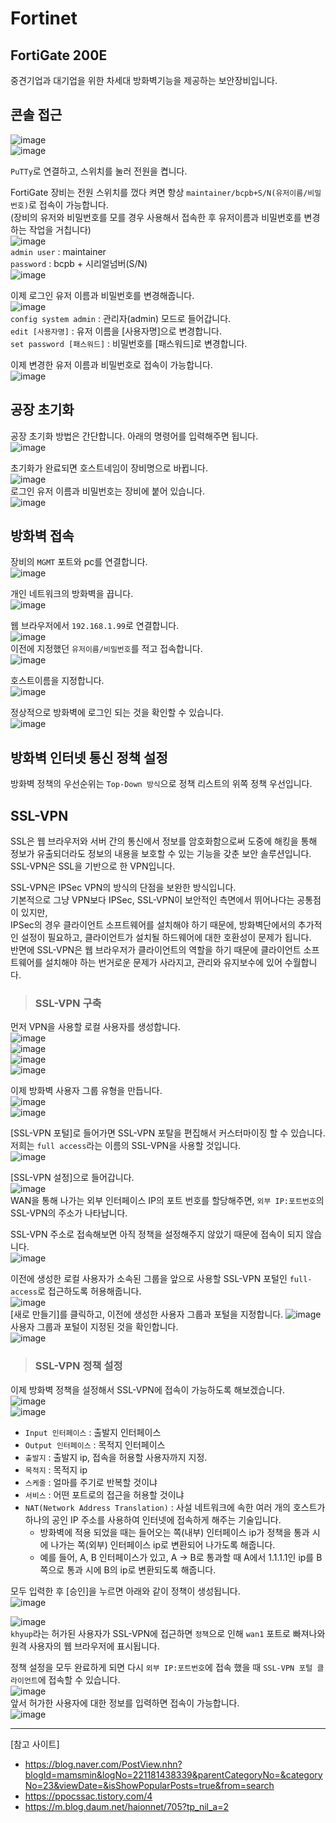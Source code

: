 # Fortinet

## FortiGate 200E

중견기업과 대기업을 위한 차세대 방화벽기능을 제공하는 보안장비입니다.

## 콘솔 접근

![image](https://user-images.githubusercontent.com/43658658/142091243-7afa12ec-8d05-432a-a71e-715edc67ef9c.png)   
![image](https://user-images.githubusercontent.com/43658658/142091279-04b00ff4-0c86-4d47-9c78-371e3205581f.png)   

`PuTTy`로 연결하고, 스위치를 눌러 전원을 켭니다.   

FortiGate 장비는 전원 스위치를 껐다 켜면 항상 `maintainer/bcpb+S/N(유저이름/비밀번호)`로 접속이 가능합니다.   
(장비의 유저와 비밀번호를 모를 경우 사용해서 접속한 후 유저이름과 비밀번호를 변경하는 작업을 거칩니다)   
![image](https://user-images.githubusercontent.com/43658658/142091394-29e4b285-cd0e-42f0-a53d-0adb4f493281.png)   
`admin user` : maintainer   
`password` : bcpb + 시리얼넘버(S/N)   
![image](https://user-images.githubusercontent.com/43658658/142091483-271a3b5d-5019-4efa-9353-f6d5679bda96.png)   

이제 로그인 유저 이름과 비밀번호를 변경해줍니다.   
![image](https://user-images.githubusercontent.com/43658658/142091824-3fca0f5a-17df-4dd9-89bb-e0a0fe1c8213.png)   
`config system admin` : 관리자(admin) 모드로 들어갑니다.   
`edit [사용자명]` : 유저 이름을 [사용자명]으로 변경합니다.   
`set password [패스워드]` : 비밀번호를 [패스워드]로 변경합니다.

이제 변경한 유저 이름과 비밀번호로 접속이 가능합니다.   
![image](https://user-images.githubusercontent.com/43658658/142091938-e810342e-65d8-447a-88a0-53a36f69fd9b.png)

## 공장 초기화

공장 초기화 방법은 간단합니다. 아래의 명령어를 입력해주면 됩니다.   
![image](https://user-images.githubusercontent.com/43658658/142092631-27cd6edc-1a8c-4a10-9344-6291a70e6dd7.png)

초기화가 완료되면 호스트네임이 장비명으로 바뀝니다.   
![image](https://user-images.githubusercontent.com/43658658/142092964-db5ed58c-d980-49ed-ba45-f73278b41fdb.png)   
로그인 유저 이름과 비밀번호는 장비에 붙어 있습니다.   
![image](https://user-images.githubusercontent.com/43658658/142093084-435a871e-cb61-47de-9b49-288e9329d451.png)

## 방화벽 접속

장비의 `MGMT` 포트와 pc를 연결합니다.   
![image](https://user-images.githubusercontent.com/43658658/142118491-9d2aec7a-a1ba-4308-8e79-a73fb03ca5a3.png)

개인 네트워크의 방화벽을 끕니다.   
![image](https://user-images.githubusercontent.com/43658658/142119105-128ff452-5d43-4a65-a0a3-7b1c54be37cc.png)   

웹 브라우저에서 `192.168.1.99`로 연결합니다.   
![image](https://user-images.githubusercontent.com/43658658/142119611-0ad957dd-fcc8-4845-8f24-8ada50c55fcb.png)   
이전에 지정했던 `유저이름/비밀번호`를 적고 접속합니다.   
![image](https://user-images.githubusercontent.com/43658658/142119807-ea045d96-b584-47ba-ba1a-c3577d7b2559.png)

호스트이름을 지정합니다.   
![image](https://user-images.githubusercontent.com/43658658/142121065-0db7725f-7b18-4214-ab4c-dbfc5fc8de7a.png)

정상적으로 방화벽에 로그인 되는 것을 확인할 수 있습니다.   
![image](https://user-images.githubusercontent.com/43658658/142123136-1fdb0eec-83f9-4a01-bd8b-0ea051f6722d.png)

## 방화벽 인터넷 통신 정책 설정

방화벽 정책의 우선순위는 `Top-Down 방식`으로 정책 리스트의 위쪽 정책 우선입니다.



## SSL-VPN

SSL은 웹 브라우저와 서버 간의 통신에서 정보를 암호화함으로써 도중에 해킹을 통해 정보가 유출되더라도 정보의 내용을 보호할 수 있는 기능을 갖춘 보안 솔루션입니다.   
SSL-VPN은 SSL을 기반으로 한 VPN입니다.

SSL-VPN은 IPSec VPN의 방식의 단점을 보완한 방식입니다.   
기본적으로 그냥 VPN보다 IPSec, SSL-VPN이 보안적인 측면에서 뛰어나다는 공통점이 있지만,   
IPSec의 경우 클라이언트 소프트웨어를 설치해야 하기 때문에, 방화벽단에서의 추가적인 설정이 필요하고, 클라이언트가 설치될 하드웨어에 대한 호환성이 문제가 됩니다.   
반면에 SSL-VPN은 웹 브라우저가 클라이언트의 역할을 하기 때문에 클라이언트 소프트웨어를 설치해야 하는 번거로운 문제가 사라지고, 관리와 유지보수에 있어 수월합니다.

> <h3>SSL-VPN 구축</h3>

먼저 VPN을 사용할 로컬 사용자를 생성합니다.   
![image](https://user-images.githubusercontent.com/43658658/142157645-83324f8a-8936-4402-a87f-ad7ff70b3f3c.png)   
![image](https://user-images.githubusercontent.com/43658658/142157791-6288743d-f5e2-4344-b822-d7eb3bf5c00e.png)      
![image](https://user-images.githubusercontent.com/43658658/142147350-e95e237e-ddb8-4d14-9da1-d631e3c698a0.png)   
![image](https://user-images.githubusercontent.com/43658658/142148429-ac7c0a10-b100-44c8-921d-e62e5c2642d9.png)   

이제 방화벽 사용자 그룹 유형을 만듭니다.   
![image](https://user-images.githubusercontent.com/43658658/142148542-38645f0a-be58-4be8-8fb5-69b81f5c0ac4.png)   
![image](https://user-images.githubusercontent.com/43658658/142148603-ec69b7e8-6ad3-4d30-a448-87f65b99b943.png)   

[SSL-VPN 포털]로 들어가면 SSL-VPN 포탈을 편집해서 커스터마이징 할 수 있습니다.   
저희는 `full access`라는 이름의 SSL-VPN을 사용할 것입니다.   
![image](https://user-images.githubusercontent.com/43658658/142148835-600bcce1-109c-47e2-a921-47fb20c7fa96.png)   

[SSL-VPN 설정]으로 들어갑니다.   
![image](https://user-images.githubusercontent.com/43658658/142155537-86f7d0bb-1d67-4ad3-a453-ac42948646e0.png)   
WAN을 통해 나가는 외부 인터페이스 IP의 포트 번호를 할당해주면, `외부 IP:포트번호`의 SSL-VPN의 주소가 나타납니다.

SSL-VPN 주소로 접속해보면 아직 정책을 설정해주지 않았기 때문에 접속이 되지 않습니다.   
![image](https://user-images.githubusercontent.com/43658658/142156763-4c10bef3-61c1-47dc-a8a8-bffc2fe70ee8.png)

이전에 생성한 로컬 사용자가 소속된 그룹을 앞으로 사용할 SSL-VPN 포털인 `full-access`로 접근하도록 허용해줍니다.   
![image](https://user-images.githubusercontent.com/43658658/142156325-fc4fb420-6ebb-46ad-a955-f66357af2ac4.png)   
[새로 만들기]를 클릭하고, 이전에 생성한 사용자 그룹과 포털을 지정합니다.
![image](https://user-images.githubusercontent.com/43658658/142156393-d35ab6c7-00af-4328-b48b-011c2ffbf52c.png)   
사용자 그룹과 포털이 지정된 것을 확인합니다.   
![image](https://user-images.githubusercontent.com/43658658/142156270-0eb84855-fe73-465e-bb1f-94c7122559b1.png)   

> <h3>SSL-VPN 정책 설정</h3>

이제 방화벽 정책을 설정해서 SSL-VPN에 접속이 가능하도록 해보겠습니다.   
![image](https://user-images.githubusercontent.com/43658658/142158615-c43178cd-4d07-4ed2-8ffd-b986d896b802.png)   
![image](https://user-images.githubusercontent.com/43658658/142160098-5c4a3dbe-4f90-4351-937a-3393f2e028e6.png)   
* `Input 인터페이스` : 출발지 인터페이스
* `Output 인터페이스` : 목적지 인터페이스
* `출발지` : 출발지 ip, 접속을 허용할 사용자까지 지정.
* `목적지` : 목적지 ip
* `스케줄` : 얼마를 주기로 반복할 것이냐
* `서비스` : 어떤 포트로의 접근을 허용할 것이냐
* `NAT(Network Address Translation)` : 사설 네트워크에 속한 여러 개의 호스트가 하나의 공인 IP 주소를 사용하여 인터넷에 접속하게 해주는 기술입니다.
  - 방화벽에 적용 되었을 때는 들어오는 쪽(내부) 인터페이스 ip가 정책을 통과 시에 나가는 쪽(외부) 인터페이스 ip로 변환되어 나가도록 해줍니다.
  - 예를 들어, A, B 인터페이스가 있고, A -> B로 통과할 때 A에서 1.1.1.1인 ip를 B쪽으로 통과 시에 B의 ip로 변환되도록 해줍니다.

모두 입력한 후 [승인]을 누르면 아래와 같이 정책이 생성됩니다.   
![image](https://user-images.githubusercontent.com/43658658/142161222-523160a4-0454-4305-b83f-511dc5fc74ab.png)

![image](https://user-images.githubusercontent.com/43658658/142160261-c0395059-be3c-4bbb-ad2d-cc548d7ad151.png)   
`khyup`라는 허가된 사용자가 SSL-VPN에 접근하면 `정책`으로 인해 `wan1` 포트로 빠져나와 원격 사용자의 웹 브라우저에 표시됩니다.   

정책 설정을 모두 완료하게 되면 다시 `외부 IP:포트번호`에 접속 했을 때 `SSL-VPN 포털 클라이언트`에 접속할 수 있습니다.   
![image](https://user-images.githubusercontent.com/43658658/142161404-bdc18b38-dbe9-47cb-93a6-d2d9dc9933a8.png)   
앞서 허가한 사용자에 대한 정보를 입력하면 접속이 가능합니다.   
![image](https://user-images.githubusercontent.com/43658658/142161605-612de39c-14db-4a93-b08d-065eea6fbb80.png)


---

[참고 사이트]   
* https://blog.naver.com/PostView.nhn?blogId=mamsmin&logNo=221181438339&parentCategoryNo=&categoryNo=23&viewDate=&isShowPopularPosts=true&from=search
* https://ppocssac.tistory.com/4
* https://m.blog.daum.net/haionnet/705?tp_nil_a=2
